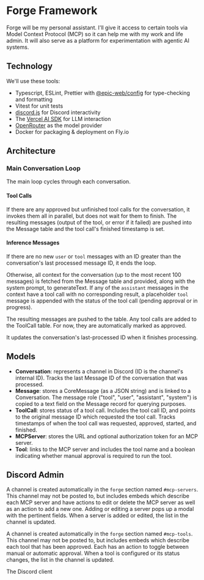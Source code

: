 # Forge Framework

Forge will be my personal assistant. I'll give it access to certain tools via
Model Context Protocol (MCP) so it can help me with my work and life admin. It
will also serve as a platform for experimentation with agentic AI systems.

## Technology

We'll use these tools:

- Typescript, ESLint, Prettier with
  [@epic-web/config](https://github.com/epicweb-dev/config) for type-checking
  and formatting
- Vitest for unit tests
- [discord.js](https://discord.js.org/) for Discord interactivity
- The [Vercel AI SDK](https://sdk.vercel.ai/docs/foundations/overview) for LLM
  interaction
- [OpenRouter](https://openrouter.ai/) as the model provider
- Docker for packaging & deployment on Fly.io

## Architecture

### Main Conversation Loop

The main loop cycles through each conversation.

#### Tool Calls

If there are any approved but unfinished tool calls for the conversation, it
invokes them all in parallel, but does not wait for them to finish. The
resulting messages (output of the tool, or error if it failed) are pushed into
the Message table and the tool call's finished timestamp is set.

#### Inference Messages

If there are no new `user` or `tool` messages with an ID greater than the
conversation's last processed message ID, it ends the loop.

Otherwise, all context for the conversation (up to the most recent 100 messages)
is fetched from the Message table and provided, along with the system prompt, to
generateText. If any of the `assistant` messages in the context have a tool call
with no corresponding result, a placeholder `tool` message is appended with the
status of the tool call (pending approval or in progress).

The resulting messages are pushed to the table. Any tool calls are added to the
ToolCall table. For now, they are automatically marked as approved.

It updates the conversation's last-processed ID when it finishes processing.

## Models

- **Conversation**: represents a channel in Discord (ID is the channel's
  internal ID). Tracks the last Message ID of the conversation that was
  processed.
- **Message**: stores a CoreMessage (as a JSON string) and is linked to a
  Conversation. The message role ("tool", "user", "assistant", "system") is
  copied to a text field on the Message record for querying purposes.
- **ToolCall**: stores status of a tool call. Includes the tool call ID, and
  points to the original message ID which requested the tool call. Tracks
  timestamps of when the tool call was requested, approved, started, and
  finished.
- **MCPServer**: stores the URL and optional authorization token for an MCP
  server.
- **Tool**: links to the MCP server and includes the tool name and a boolean
  indicating whether manual approval is required to run the tool.

## Discord Admin

A channel is created automatically in the `forge` section named `#mcp-servers`.
This channel may not be posted to, but includes embeds which describe each MCP
server and have actions to edit or delete the MCP server as well as an action to
add a new one. Adding or editing a server pops up a modal with the pertinent
fields. When a server is added or edited, the list in the channel is updated.

A channel is created automatically in the `forge` section named `#mcp-tools`.
This channel may not be posted to, but includes embeds which describe each tool
that has been approved. Each has an action to toggle between manual or automatic
approval. When a tool is configured or its status changes, the list in the
channel is updated.

The Discord client
